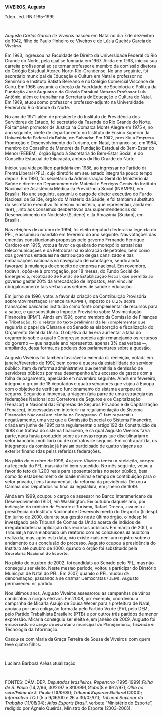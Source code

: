 **VIVEIROS, Augusto**

\*dep. fed. RN 1995-1999.

 

*Augusto Carlos Garcia de Viveiros* nasceu em Natal no dia 7 de dezembro
de 1942, filho de Paulo Pinheiro de Viveiros e de Lúcia Queirós Garcia
de Viveiros.

Em 1963, ingressou na Faculdade de Direito da Universidade Federal do
Rio Grande do Norte, pela qual se formaria em 1967. Ainda em 1963,
iniciou sua carreira profissional ao se tornar professor e membro da
comissão diretora do Colégio Estadual Ateneu Norte-Rio-Grandense. No ano
seguinte, foi secretário municipal de Educação e Cultura em Natal e
professor no Seminário e Instituto Batista Bereiano e no Colégio
Comercial Visconde de Cairu. Em 1966, assumiu a direção da Faculdade de
Sociologia e Política da Fundação José Augusto e do Ginásio Estadual
Noturno Professor Luís Antônio, além de trabalhar na Secretaria de
Educação e Cultura de Natal. Em 1969, atuou como professor e
professor-adjunto na Universidade Federal do Rio Grande do Norte.

No ano de 1971, além de presidente do Instituto de Previdência dos
Servidores do Estado, foi secretário da Fazenda do Rio Grande do Norte.
Foi também promotor de Justiça na Comarca Monte Alegre em 1975 e, no ano
seguinte, chefe de departamento no Instituto de Ensino Superior da
Universidade Federal da Bahia, em Salvador. Em 1982, presidiu a Empresa
Promoção e Desenvolvimento do Turismo, em Natal, tornando-se, em 1984,
membro do Conselho de Menores da Fundação Estadual do Bem-Estar do Menor
(FEBEM), órgão ligado à Secretaria do Bem-Estar Social, e do Conselho
Estadual de Educação, ambos do Rio Grande do Norte.

Iniciou sua vida político-partidária em 1986, ao ingressar no Partido da
Frente Liberal (PFL), cujo diretório em seu estado integraria pouco
tempo depois. Em 1990, foi secretário da Administração Geral do
Ministério da Saúde e diretor do Departamento de Material e Serviços
Gerais do Instituto Nacional de Assistência Médica da Previdência Social
(INAMPS), em Brasília. No ano seguinte, assumiu o cargo de diretor
executivo do Fundo Nacional de Saúde, órgão do Ministério da Saúde, e
foi também substituto do secretário executivo do mesmo ministério, que
representou, ainda em 1991, junto aos conselhos deliberativos das
superintendências do Desenvolvimento do Nordeste (Sudene) e da Amazônia
(Sudam), em Brasília.

Nas eleições de outubro de 1994, foi eleito deputado federal na legenda
do PFL, e assumiu o mandato em fevereiro do ano seguinte. Nas votações
das emendas constitucionais propostas pelo governo Fernando Henrique
Cardoso em 1995, votou a favor da quebra do monopólio estatal das
telecomunicações e da Petrobras na exploração de petróleo, bem como dos
governos estaduais na distribuição de gás canalizado e das embarcações
nacionais na navegação de cabotagem, sendo ainda favorável à mudança do
conceito de empresa nacional. Em novembro, todavia, opôs-se à
prorrogação, por 18 meses, do Fundo Social de Emergência, rebatizado de
Fundo de Estabilização Fiscal, que permitia ao governo gastar 20% da
arrecadação de impostos, sem vincular obrigatoriamente tais verbas aos
setores de saúde e educação.

Em junho de 1996, votou a favor da criação da Contribuição Provisória
sobre Movimentação Financeira (CPMF), imposto de 0,2% sobre transações
bancárias instituído como fonte complementar de recursos para a saúde, e
que substituiu o Imposto Provisório sobre Movimentação Financeira
(IPMF). Ainda em 1996, como membro da Comissão de Finanças e Tributação,
foi o relator do texto preliminar da lei complementar que regularia o
papel da Câmara e do Senado na elaboração e fiscalização do Orçamento
Geral da União. O objetivo da lei era aumentar a fatia do orçamento
sobre a qual o Congresso poderia agir remanejando os recursos do governo
— que naquele ano representou apenas 3% das verbas —, ampliando, desta
forma, os poderes dos parlamentares sobre a questão.

Augusto Viveiros foi também favorável à emenda da reeleição, votada em
janeiro/fevereiro de 1997, bem como à quebra da estabilidade do servidor
público, item da reforma administrativa que permitiria a demissão de
servidores públicos por mau desempenho e/ou excesso de gastos com a
folha de pagamento, apreciado em novembro seguinte. Ainda em fevereiro,
integrou o grupo de 18 deputados e quatro senadores que viajou à Europa
com o objetivo de verificar o funcionamento do sistema europeu de
seguros. Segundo a imprensa, a viagem faria parte de uma estratégia das
federações Nacional dos Corretores de Seguros e de Capitalização
(Fenacor) e Nacional das Empresas de Seguros Privados e de Capitalização
(Fenaseg), interessadas em interferir na regulamentação do Sistema
Financeiro Nacional em trâmite no Congresso. O fato repercutiu
negativamente, uma vez que a Comissão Especial do Sistema Financeiro,
criada em junho de 1995 para regulamentar o artigo 192 da Constituição
de 1988 que tratava do sistema financeiro, e da qual Augusto Viveiros
fazia parte, nada havia produzido sobre as novas regras que
disciplinariam o setor bancário, mobiliário ou de contratos de seguros.
Em contrapartida, os integrantes da comissão já haviam participado de
quatro viagens ao exterior financiadas pelas referidas federações.

No pleito de outubro de 1998, Augusto Viveiros tentou a reeleição,
sempre na legenda do PFL, mas não foi bem-sucedido. No mês seguinte,
votou a favor do teto de 1.200 reais para aposentadorias no setor
público, bem como do estabelecimento de idade mínima e tempo de
contribuição para o setor privado, itens fundamentais da reforma da
previdência. Deixou a Câmara dos Deputados ao final da legislatura, em
janeiro de 1999.

Ainda em 1999, ocupou o cargo de assessor no Banco Interamericano de
Desenvolvimento (BID), em Washington. Em outubro daquele ano, por
indicação do ministro do Esporte e Turismo, Rafael Grecca, assumiu a
presidência do Instituto Nacional de Desenvolvimento do Desporto
(Indesp). Em junho de 2000, durante sua gestão neste último órgão, o
Indesp foi investigado pelo Tribunal de Contas da União acerca de
indícios de irregularidades na aplicação dos recursos públicos. Em março
de 2001, o Tribunal já havia elaborado um relatório com as conclusões da
auditoria realizada, mas, após esta data, não existe mais nenhum
registro sobre o andamento ou a conclusão do processo. Augusto ocupou a
presidência do Instituto até outubro de 2000, quando o órgão foi
substituído pela Secretaria Nacional do Esporte.

No pleito de outubro de 2002, foi candidato ao Senado pelo PFL, mas não
conseguiu ser eleito. Neste mesmo período, voltou a participar do
Diretório Municipal de Natal do PFL. Em 2007, quando o PFL mudou de
denominação, passando a se chamar Democratas (DEM), Augusto permaneceu
no partido.

Nos últimos anos, Augusto Viveiros assessorou as campanhas de vários
candidatos a cargos eletivos. Em 2008, por exemplo, coordenou a campanha
de Micarla Araújo de Sousa Weber para a prefeitura de Natal, apoiada por
uma coligação formada pelo Partido Verde (PV), pelo DEM, pelo Partido
Trabalhista Brasileiro (PTB) e por outros três partidos de menor
expressão. Micarla conseguiu ser eleita e, em janeiro de 2009, Augusto
foi empossado no cargo de secretário municipal de Planejamento, Fazenda
e Tecnologia da Informação.

Casou-se com Maria da Graça Ferreira de Sousa de Viveiros, com quem teve
quatro filhos.  

                                                                           

Luciana Barbosa Arêas atualização

 

FONTES: CÂM. DEP. *Deputados brasileiros. Repertório* (1995-1999);*Folha
de S.* *Paulo* (14/2/96, 30/2/97 e 8/10/99);*Globo*(8 e 19/2/97); *Olho
no voto/Folha de S. Paulo* (29/9/98); *Tribunal Superior Eleitoral*
(2003); *Informativo TCU* (5 a 9/06/00 e 26 a 30/03/01); *Tribunal
Superior do Trabalho* (11/08/04); *Atlas Esporte Brasil*, verbete
“Ministério do Esporte”, redigido por Agnelo Queirós, Ministro do
Esporte (2003-2006).

 

 
